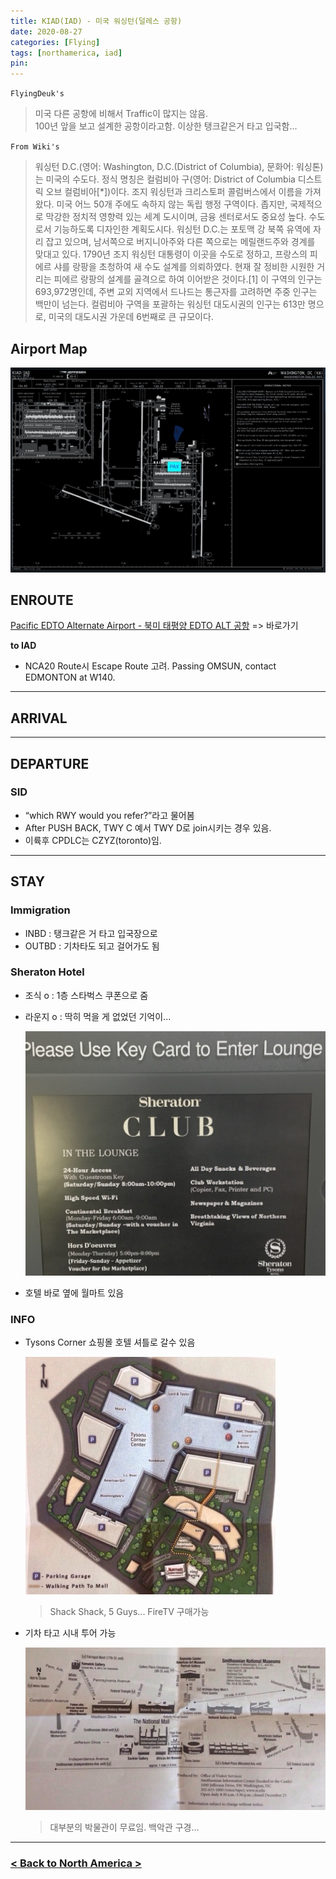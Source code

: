 ```yaml
---
title: KIAD(IAD) - 미국 워싱턴(덜레스 공항)
date: 2020-08-27
categories: [Flying]
tags: [northamerica, iad]
pin:
---
```


`FlyingDeuk's`
>미국 다른 공항에 비해서 Traffic이 많지는 않음. <br>
100년 앞을 보고 설계한 공항이라고함. 이상한 탱크같은거 타고 입국함...

`From Wiki's`
>워싱턴 D.C.(영어: Washington, D.C.(District of Columbia), 문화어: 워싱톤)는 미국의 수도다. 정식 명칭은 컬럼비아 구(영어: District of Columbia 디스트릭 오브 컬럼비아[*])이다. 조지 워싱턴과 크리스토퍼 콜럼버스에서 이름을 가져왔다. 미국 어느 50개 주에도 속하지 않는 독립 행정 구역이다. 좁지만, 국제적으로 막강한 정치적 영향력 있는 세계 도시이며, 금융 센터로서도 중요성 높다. 수도로서 기능하도록 디자인한 계획도시다.
워싱턴 D.C.는 포토맥 강 북쪽 유역에 자리 잡고 있으며, 남서쪽으로 버지니아주와 다른 쪽으로는 메릴랜드주와 경계를 맞대고 있다. 1790년 조지 워싱턴 대통령이 이곳을 수도로 정하고, 프랑스의 피에르 샤를 랑팡을 초청하여 새 수도 설계를 의뢰하였다. 현재 잘 정비한 시원한 거리는 피에르 랑팡의 설계를 골격으로 하여 이어받은 것이다.[1] 이 구역의 인구는 693,972명인데, 주변 교외 지역에서 드나드는 통근자를 고려하면 주중 인구는 백만이 넘는다. 컬럼비아 구역을 포괄하는 워싱턴 대도시권의 인구는 613만 명으로, 미국의 대도시권 가운데 6번째로 큰 규모이다.

## Airport Map
![iad](/img/flying/airport/iad_ap.jpg)

## ENROUTE
[Pacific EDTO Alternate Airport - 북미 태평양 EDTO ALT 공항](/posts/edto/) => 바로가기

**to IAD**
- NCA20 Route시 Escape Route 고려. Passing OMSUN, contact EDMONTON at W140.

------

## ARRIVAL

------

## DEPARTURE
### SID
- “which RWY would you refer?”라고 물어봄
- After PUSH BACK,  TWY C 예서 TWY D로 join시키는 경우 있음.
- 이륙후 CPDLC는 CZYZ(toronto)임.

-------

## STAY
### Immigration
- INBD : 탱크같은 거 타고 입국장으로
- OUTBD : 기차타도 되고 걸어가도 됨

### Sheraton Hotel
- 조식 o : 1층 스타벅스 쿠폰으로 줌
- 라운지 o : 딱히 먹을 게 없었던 기억이...

  ![iad](/img/flying/airport/iad_info.jpg)
- 호텔 바로 옆에 월마트 있음

### INFO
- Tysons Corner 쇼핑몰 호텔 셔틀로 갈수 있음

  ![iad](/img/flying/airport/iad_info1.jpg)
  >Shack Shack, 5 Guys... FireTV 구매가능

- 기차 타고 시내 투어 가능

  ![iad](/img/flying/airport/iad_info2.jpg)
  >대부분의 박물관이 무료임. 백악관 구경...

----

### [< Back to North America >](/posts/NorthAmerica/)
